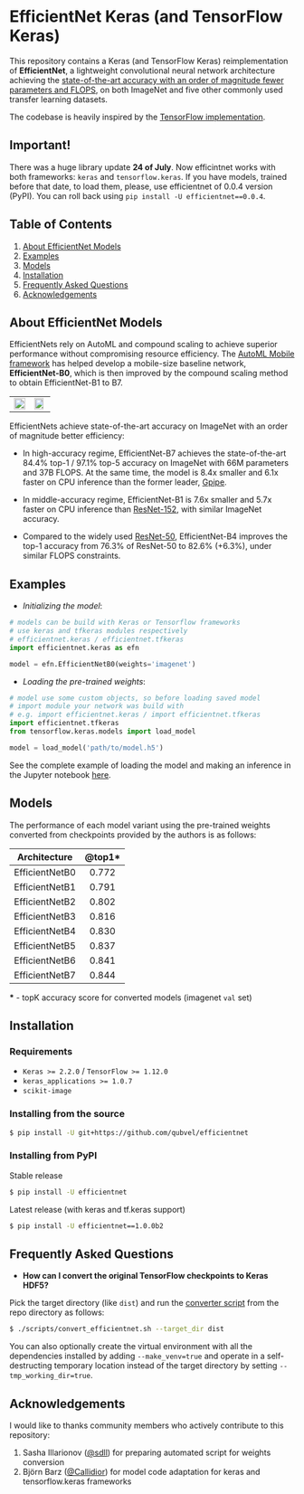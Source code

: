 # EfficientNet Keras (and TensorFlow Keras)

This repository contains a Keras (and TensorFlow Keras) reimplementation of **EfficientNet**, a lightweight convolutional neural network architecture achieving the [state-of-the-art accuracy with an order of magnitude fewer parameters and FLOPS](https://arxiv.org/abs/1905.11946), on both ImageNet and
five other commonly used transfer learning datasets.

The codebase is heavily inspired by the [TensorFlow implementation](https://github.com/tensorflow/tpu/tree/master/models/official/efficientnet).

## Important!
There was a huge library update **24 of July**. Now efficintnet works with both frameworks: `keras` and `tensorflow.keras`.
If you have models, trained before that date, to load them, please, use efficientnet of 0.0.4 version (PyPI). You can roll back using `pip install -U efficientnet==0.0.4`.

## Table of Contents

 1. [About EfficientNet Models](#about-efficientnet-models)
 2. [Examples](#examples)
 3. [Models](#models)
 4. [Installation](#installation)
 5. [Frequently Asked Questions](#frequently-asked-questions)
 6. [Acknowledgements](#acknowledgements)

## About EfficientNet Models

EfficientNets rely on AutoML and compound scaling to achieve superior performance without compromising resource efficiency. The [AutoML Mobile framework](https://ai.googleblog.com/2018/08/mnasnet-towards-automating-design-of.html) has helped develop a mobile-size baseline network, **EfficientNet-B0**, which is then improved by the compound scaling method  to obtain EfficientNet-B1 to B7.

<table border="0">
<tr>
    <td>
    <img src="https://raw.githubusercontent.com/tensorflow/tpu/master/models/official/efficientnet/g3doc/params.png" width="100%" />
    </td>
    <td>
    <img src="https://raw.githubusercontent.com/tensorflow/tpu/master/models/official/efficientnet/g3doc/flops.png", width="90%" />
    </td>
</tr>
</table>

EfficientNets achieve state-of-the-art accuracy on ImageNet with an order of magnitude better efficiency:

* In high-accuracy regime, EfficientNet-B7 achieves the state-of-the-art 84.4% top-1 / 97.1% top-5 accuracy on ImageNet with 66M parameters and 37B FLOPS. At the same time, the model is 8.4x smaller and 6.1x faster on CPU inference than the former leader, [Gpipe](https://arxiv.org/abs/1811.06965).

* In middle-accuracy regime, EfficientNet-B1 is 7.6x smaller and 5.7x faster on CPU inference than [ResNet-152](https://arxiv.org/abs/1512.03385), with similar ImageNet accuracy.

* Compared to the widely used [ResNet-50](https://arxiv.org/abs/1512.03385), EfficientNet-B4 improves the top-1 accuracy from 76.3% of ResNet-50 to 82.6% (+6.3%), under similar FLOPS constraints.

## Examples

* *Initializing the model*:

```python
# models can be build with Keras or Tensorflow frameworks
# use keras and tfkeras modules respectively
# efficientnet.keras / efficientnet.tfkeras
import efficientnet.keras as efn 

model = efn.EfficientNetB0(weights='imagenet')

```

* *Loading the pre-trained weights*:

```python
# model use some custom objects, so before loading saved model
# import module your network was build with
# e.g. import efficientnet.keras / import efficientnet.tfkeras
import efficientnet.tfkeras
from tensorflow.keras.models import load_model

model = load_model('path/to/model.h5')
```

See the complete example of loading the model and making an inference in the Jupyter notebook [here](https://github.com/qubvel/efficientnet/blob/master/examples/inference_example.ipynb).

## Models

The performance of each model variant using the pre-trained weights converted from checkpoints provided by the authors is as follows:

| Architecture   | @top1* |
| -------------- | :----: |
| EfficientNetB0 | 0.772  |
| EfficientNetB1 | 0.791  |
| EfficientNetB2 | 0.802  |
| EfficientNetB3 | 0.816  |
| EfficientNetB4 | 0.830  |
| EfficientNetB5 | 0.837  |
| EfficientNetB6 | 0.841  |
| EfficientNetB7 | 0.844  |

**\*** - topK accuracy score for converted models (imagenet `val` set)

## Installation

### Requirements

* `Keras >= 2.2.0` / `TensorFlow >= 1.12.0`
* `keras_applications >= 1.0.7`
* `scikit-image`

### Installing from the source

```bash
$ pip install -U git+https://github.com/qubvel/efficientnet
```

### Installing from PyPI

Stable release
```bash
$ pip install -U efficientnet
```
Latest release (with keras and tf.keras support)
```bash
$ pip install -U efficientnet==1.0.0b2
```

## Frequently Asked Questions

* **How can I convert the original TensorFlow checkpoints to Keras HDF5?**

Pick the target directory (like `dist`) and run the [converter script](./scripts) from the repo directory as follows:

```bash
$ ./scripts/convert_efficientnet.sh --target_dir dist
```

You can also optionally create the virtual environment with all the dependencies installed by adding `--make_venv=true` and operate in a self-destructing temporary location instead of the target directory by setting `--tmp_working_dir=true`.

## Acknowledgements
I would like to thanks community members who actively contribute to this repository:

1) Sasha Illarionov ([@sdll](https://github.com/sdll)) for preparing automated script for weights conversion
2) Björn Barz ([@Callidior](https://github.com/Callidior)) for model code adaptation for keras and tensorflow.keras frameworks 
